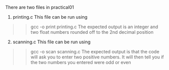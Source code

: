 There are two files in practical01
1. printing.c 
This file can be run using 
>> gcc -o print printing.c
The expected output is an integer and two float numbers rounded off to the 2nd decimal position


2. scanning.c
This file can be run using
>> gcc -o scan scanning.c
The expected output is that the code will ask you to enter two positive numbers.
It will then tell you if the two numbers you entered were odd or even


